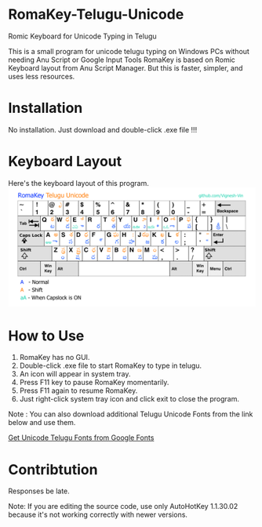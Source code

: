 # RomaKey-Telugu-Unicode
Romic Keyboard for Unicode Typing in Telugu

This is a small program for unicode telugu typing on Windows PCs without needing Anu Script or Google Input Tools
RomaKey is based on Romic Keyboard layout from Anu Script Manager.
But this is faster, simpler, and uses less resources.

# Installation
No installation. Just download and double-click .exe file !!!
# Keyboard Layout
Here's the keyboard layout of this program.
![KeyboardLayout](RomaKeyUnicodeLayout.png)

# How to Use
1. RomaKey has no GUI.
2. Double-click .exe file to start RomaKey to type in telugu.
3. An icon will appear in system tray.
4. Press F11 key to pause RomaKey momentarily.
5. Press F11 again to resume RomaKey.
6. Just right-click system tray icon and click exit to close the program.

Note : You can also download additional Telugu Unicode Fonts from the link below and use them.

[Get Unicode Telugu Fonts from Google Fonts](https://fonts.google.com/?subset=telugu)

# Contribtution
Responses be late.

Note: If you are editing the source code, use only AutoHotKey 1.1.30.02 because it's not working correctly with newer versions.
